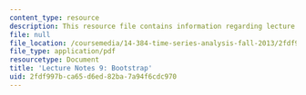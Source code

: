 ```yaml
---
content_type: resource
description: This resource file contains information regarding lecture 9.
file: null
file_location: /coursemedia/14-384-time-series-analysis-fall-2013/2fdf997bca65d6ed82ba7a94f6cdc970_MIT14_384F13_lec9.pdf
file_type: application/pdf
resourcetype: Document
title: 'Lecture Notes 9: Bootstrap'
uid: 2fdf997b-ca65-d6ed-82ba-7a94f6cdc970
---
```

